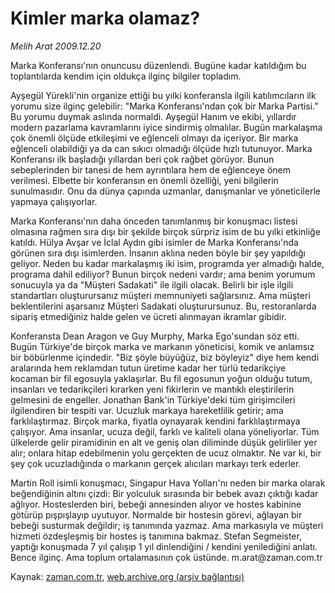 # Kimler marka olamaz?

*Melih Arat 2009.12.20*

<tr><td class="metin" colspan="2" style="padding-top: 20px; padding-left: 5px; ">Marka Konferansı'nın onuncusu düzenlendi. Bugüne kadar katıldığım bu toplantılarda kendim için oldukça ilginç bilgiler topladım.</td></tr><tr><td class="metin" colspan="2" style="padding-top: 20px; padding-left: 5px; "><p>Ayşegül Yürekli'nin organize ettiği bu yılki konferansla ilgili katılımcıların ilk yorumu size ilginç gelebilir: "Marka Konferansı'ndan çok bir Marka Partisi." Bu yorumu duymak aslında normaldi. Ayşegül Hanım ve ekibi, yıllardır modern pazarlama kavramlarını iyice sindirmiş olmalılar. Bugün markalaşma çok önemli ölçüde etkileşimi ve eğlenceli olmayı da içeriyor. Bir marka eğlenceli olabildiği ya da can sıkıcı olmadığı ölçüde hızlı tutunuyor. Marka Konferansı ilk başladığı yıllardan beri çok rağbet görüyor. Bunun sebeplerinden bir tanesi de hem ayrıntılara hem de eğlenceye önem verilmesi. Elbette bir konferansın en önemli özelliği, yeni bilgilerin sunulmasıdır. Onu da dünya çapında uzmanlar, danışmanlar ve yöneticilerle yapmaya çalışıyorlar.
<p> Marka Konferansı'nın daha önceden tanımlanmış bir konuşmacı listesi olmasına rağmen sıra dışı bir şekilde birçok sürpriz isim de bu yılki etkinliğe katıldı. Hülya Avşar ve İclal Aydın gibi isimler de Marka Konferansı'nda görünen sıra dışı isimlerden. İnsanın aklına neden böyle bir şey yapıldığı geliyor. Neden bu kadar markalaşmış iki isim, programda yer almadığı halde, programa dahil ediliyor? Bunun birçok nedeni vardır; ama benim yorumum sonucuyla ya da "Müşteri Sadakati" ile ilgili olacak. Belirli bir işle ilgili standartları oluşturursanız müşteri memnuniyeti sağlarsınız. Ama müşteri beklentilerini aşarsanız Müşteri Sadakati oluşturursunuz. Bu, restoranlarda sipariş etmediğiniz halde gelen ve ücreti alınmayan ikramlar gibidir.
<p> Konferansta Dean Aragon ve Guy Murphy, Marka Ego'sundan söz etti. Bugün Türkiye'de birçok marka ve markanın yöneticisi, komik ve anlamsız bir böbürlenme içindedir. "Biz şöyle büyüğüz, biz böyleyiz" diye hem kendi aralarında hem reklamdan tutun üretime kadar her türlü tedarikçiye kocaman bir fil egosuyla yaklaşırlar. Bu fil egosunun yoğun olduğu tutum, insanları ve tedarikçileri kırarken yeni fikirlerin ve mantıklı eleştirilerin gelmesini de engeller. Jonathan Bank'in Türkiye'deki tüm girişimcileri ilgilendiren bir tespiti var. Ucuzluk markaya hareketlilik getirir; ama farklılaştırmaz. Birçok marka, fiyatla oynayarak kendini farklılaştırmaya çalışıyor. Ama insanlar, ucuza değil, farklı ve kaliteli olana yöneliyorlar. Tüm ülkelerde gelir piramidinin en alt ve geniş olan diliminde düşük gelirliler yer alır; onlara hitap edebilmenin yolu gerçekten de ucuz olmaktır. Ne var ki, bir şey çok ucuzladığında o markanın gerçek alıcıları markayı terk ederler.
<p> Martin Roll isimli konuşmacı, Singapur Hava Yolları'nı neden bir marka olarak beğendiğinin altını çizdi: Bir yolculuk sırasında bir bebek avazı çıktığı kadar ağlıyor. Hosteslerden biri, bebeği annesinden alıyor ve hostes kabinine götürüp pışpışlayıp uyutuyor. Normalde bir hostesin görevi, ağlayan bir bebeği susturmak değildir; iş tanımında yazmaz. Ama markasıyla ve müşteri hizmeti özdeşleşmiş bir hostes iş tanımına bakmaz. Stefan Segmeister, yaptığı konuşmada 7 yıl çalışıp 1 yıl dinlendiğini / kendini yenilediğini anlatı. Bence ilginç. Ama toplum ortalamasının çok üstünde. m.arat@zaman.com.tr <br/></p></p></p></p></td></tr>

Kaynak: [zaman.com.tr](http://zaman.com.tr/yazar.do?yazino=929724), [web.archive.org (arşiv bağlantısı)](http://web.archive.org/web/20100207010644/http://zaman.com.tr:80/yazar.do?yazino=929724)
